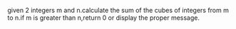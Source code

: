 given 2 integers m and n.calculate the sum of the cubes of integers from m to n.if m is greater than n,return 0 or display the proper message.

